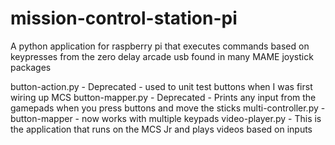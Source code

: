 # mission-control-station-pi
A python application for raspberry pi that executes commands based on keypresses from the zero delay arcade usb found in many MAME joystick packages



button-action.py - Deprecated - used to unit test buttons when I was first wiring up MCS
button-mapper.py - Deprecated - Prints any input from the gamepads when you press buttons and move the sticks
multi-controller.py - button-mapper - now works with multiple keypads
video-player.py - This is the application that runs on the MCS Jr and plays videos based on inputs
